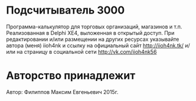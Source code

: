 # Подсчитыватель 3000

Программа-калькулятор для торговых организаций, магазинов и т.п.
Реализованная в Delphi XE4, выложенная в открытый доступ.
При редактировании и/или размещении на других ресурсах указывайте автора (меня) iioh4nk и ссылку на официальный сайт http://iioh4nk.tk/ и/или на страницу в социальной сети http://vk.com/iioh4nk56

# Авторство принадлежит 
Автор: Филиппов Максим Евгеньевич 2015г.

